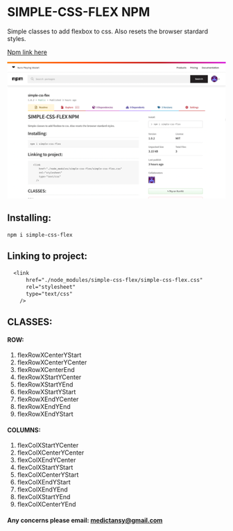 # SIMPLE-CSS-FLEX NPM

Simple classes to add flexbox to css. Also resets the browser stardard styles.

[Npm link here](https://www.npmjs.com/package/simple-css-flex)

![NPM page ofr this package](npm.png)

## Installing:

```
npm i simple-css-flex
```

## Linking to project:

```
  <link
      href="./node_modules/simple-css-flex/simple-css-flex.css"
      rel="stylesheet"
      type="text/css"
    />
```

## CLASSES:

#### ROW:

1. flexRowXCenterYStart
2. flexRowXCenterYCenter
3. flexRowXCenterEnd
4. flexRowXStartYCenter
5. flexRowXStartYEnd
6. flexRowXStartYStart
7. flexRowXEndYCenter
8. flexRowXEndYEnd
9. flexRowXEndYStart

#### COLUMNS:

1. flexColXStartYCenter
2. flexColXCenterYCenter
3. flexColXEndYCenter
4. flexColXStartYStart
5. flexColXCenterYStart
6. flexColXEndYStart
7. flexColXEndYEnd
8. flexColXStartYEnd
9. flexColXCenterYEnd

#### Any concerns please email: medictansy@gmail.com
